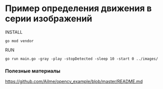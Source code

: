 # Пример определения движения в серии изображений

INSTALL
    
    go mod vendor

    
RUN

    go run main.go -gray -play -stopDetected -sleep 10 -start 0 ../images/


### Полезные материалы

https://github.com/Ailme/opencv_example/blob/master/README.md
